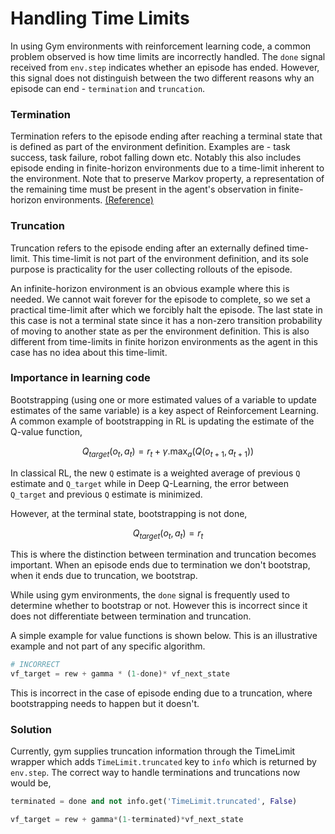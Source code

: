 # Handling Time Limits
In using Gym environments with reinforcement learning code, a common problem observed is how time limits are incorrectly handled. The `done` signal received from `env.step` indicates whether an episode has ended. However, this signal does not distinguish between the two different reasons why an episode can end - `termination` and `truncation`. 

### Termination
Termination refers to the episode ending after reaching a terminal state that is defined as part of the environment definition. Examples are - task success, task failure, robot falling down etc. Notably this also includes episode ending in finite-horizon environments due to a time-limit inherent to the environment. Note that to preserve Markov property, a representation of the remaining time must be present in the agent's observation in finite-horizon environments. [(Reference)](https://arxiv.org/abs/1712.00378)


### Truncation
Truncation refers to the episode ending after an externally defined time-limit. This time-limit is not part of the environment definition, and its sole purpose is practicality for the user collecting rollouts of the episode. 

An infinite-horizon environment is an obvious example where this is needed. We cannot wait forever for the episode to complete, so we set a practical time-limit after which we forcibly halt the episode. The last state in this case is not a terminal state since it has a non-zero transition probability of moving to another state as per the environment definition. This is also different from time-limits in finite horizon environments as the agent in this case has no idea about this time-limit. 

### Importance in learning code

Bootstrapping (using one or more estimated values of a variable to update estimates of the same variable) is a key aspect of Reinforcement Learning. A common example of bootstrapping in RL is updating the estimate of the Q-value function, 

```math
Q_{target}(o_t, a_t) = r_t + \gamma . \max_a(Q(o_{t+1}, a_{t+1}))
```
In classical RL, the new `Q` estimate is a weighted average of previous `Q` estimate and `Q_target` while in Deep Q-Learning, the error between `Q_target` and previous `Q` estimate is minimized.

However, at the terminal state, bootstrapping is not done,

```math
Q_{target}(o_t, a_t) = r_t
```

This is where the distinction between termination and truncation becomes important. When an episode ends due to termination we don't bootstrap, when it ends due to truncation, we bootstrap.

While using gym environments, the `done` signal is frequently used to determine whether to bootstrap or not. However this is incorrect since it does not differentiate between termination and truncation.

A simple example for value functions is shown below. This is an illustrative example and not part of any specific algorithm.

```python
# INCORRECT
vf_target = rew + gamma * (1-done)* vf_next_state
```

This is incorrect in the case of episode ending due to a truncation, where bootstrapping needs to happen but it doesn't. 

### Solution

Currently, gym supplies truncation information through the TimeLimit wrapper which adds `TimeLimit.truncated` key to `info` which is returned by `env.step`. The correct way to handle terminations and truncations now would be, 

```python
terminated = done and not info.get('TimeLimit.truncated', False)

vf_target = rew + gamma*(1-terminated)*vf_next_state
```
